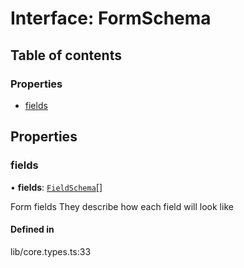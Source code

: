 # Interface: FormSchema

## Table of contents

### Properties

- [fields](../wiki/FormSchema#fields)

## Properties

### fields

• **fields**: [`FieldSchema`](../wiki/FieldSchema)[]

Form fields
They describe how each field will look like

#### Defined in

lib/core.types.ts:33
